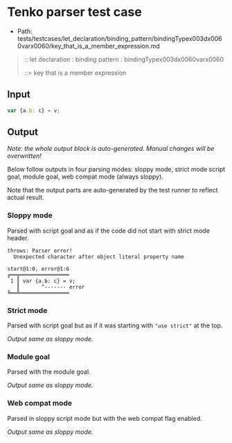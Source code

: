# Tenko parser test case

- Path: tests/testcases/let_declaration/binding_pattern/bindingTypex003dx0060varx0060/key_that_is_a_member_expression.md

> :: let declaration : binding pattern : bindingTypex003dx0060varx0060
>
> ::> key that is a member expression

## Input

`````js
var {a.b: c} = v;
`````

## Output

_Note: the whole output block is auto-generated. Manual changes will be overwritten!_

Below follow outputs in four parsing modes: sloppy mode, strict mode script goal, module goal, web compat mode (always sloppy).

Note that the output parts are auto-generated by the test runner to reflect actual result.

### Sloppy mode

Parsed with script goal and as if the code did not start with strict mode header.

`````
throws: Parser error!
  Unexpected character after object literal property name

start@1:0, error@1:6
╔══╦════════════════
 1 ║ var {a.b: c} = v;
   ║       ^------- error
╚══╩════════════════

`````

### Strict mode

Parsed with script goal but as if it was starting with `"use strict"` at the top.

_Output same as sloppy mode._

### Module goal

Parsed with the module goal.

_Output same as sloppy mode._

### Web compat mode

Parsed in sloppy script mode but with the web compat flag enabled.

_Output same as sloppy mode._
